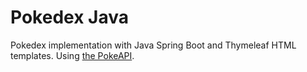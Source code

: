# Pokedex Java

Pokedex implementation with Java Spring Boot and Thymeleaf HTML templates. Using [the PokeAPI](https://pokeapi.co/).
